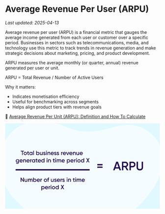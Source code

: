 # Average Revenue Per User (ARPU)

_Last updated: 2025-04-13_

Average revenue per user (ARPU) is a financial metric that gauges the average income generated from each user or customer over a specific period. Businesses in sectors such as telecommunications, media, and technology use this metric to track trends in revenue generation and make strategic decisions about marketing, pricing, and product development.

ARPU measures the average monthly (or quarter, annual) revenue generated per user or unit.

ARPU = Total Revenue / Number of Active Users

Why it matters:
- Indicates monetisation efficiency
- Useful for benchmarking across segments
- Helps align product tiers with revenue goals

🔗 [Average Revenue Per Unit (ARPU): Definition and How To Calculate](https://www.investopedia.com/terms/a/arpu.asp)

![ARPU](../../images/arpu.png)